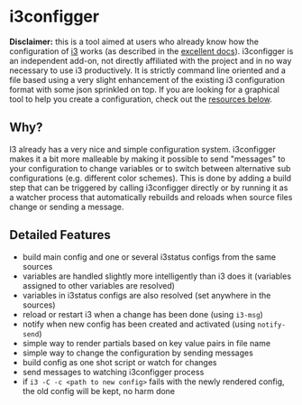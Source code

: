 # i3configger

**Disclaimer:** this is a tool aimed at users who already know how the configuration of [i3](https://i3wm.org) works (as described in the [excellent docs](https://i3wm.org/docs/userguide.html)). i3configger is an independent add-on, not directly affiliated with the project and in no way necessary to use i3 productively. It is strictly command line oriented and a file based using a very slight enhancement of the existing i3 configuration format with some json sprinkled on top. If you are looking for a graphical tool to help you create a configuration, check out the [resources below](#resources).

## Why?

I3 already has a very nice and simple configuration system. i3configger makes it a bit more malleable by making it possible to send "messages" to your configuration to change variables or to switch between alternative sub configurations (e.g. different color schemes). This is done by adding a build step that can be triggered by calling i3configger directly or by running it as a watcher process that automatically rebuilds and reloads when source files change or sending a message.

##  Detailed Features

* build main config and one or several i3status configs from the same sources
* variables are handled slightly more intelligently than i3 does it (variables assigned to other variables are resolved)
* variables in i3status configs are also resolved (set anywhere in the sources)
* reload or restart i3 when a change has been done (using `i3-msg`)
* notify when new config has been created and activated (using `notify-send`)
* simple way to render partials based on key value pairs in file name
* simple way to change the configuration by sending messages
* build config as one shot script or watch for changes
* send messages to watching i3configger process
* if `i3 -C -c <path to new config>` fails with the newly rendered config, the old config will be kept, no harm done
